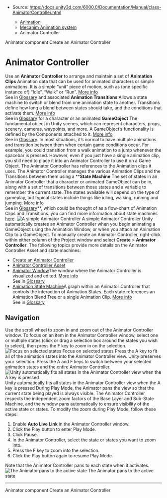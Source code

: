 * Source: https://docs.unity3d.com/6000.0/Documentation/Manual/class-AnimatorController.html

  * [Animation](https://docs.unity3d.com/6000.0/Documentation/Manual/AnimationSection.html)
  * [Mecanim Animation system](https://docs.unity3d.com/6000.0/Documentation/Manual/AnimationOverview.html)
  * Animator Controller


[](https://docs.unity3d.com/6000.0/Documentation/Manual/class-Animator.html)
Animator component
[](https://docs.unity3d.com/6000.0/Documentation/Manual/AnimatorControllerCreation.html)
Create an Animator Controller
# Animator Controller
Use an **Animator Controller** to arrange and maintain a set of **Animation Clips** Animation data that can be used for animated characters or simple animations. It is a simple “unit” piece of motion, such as (one specific instance of) “Idle”, “Walk” or “Run”. [More info](https://docs.unity3d.com/6000.0/Documentation/Manual/class-AnimationClip.html)  
See in [Glossary](https://docs.unity3d.com/6000.0/Documentation/Manual/Glossary.html#AnimationClip) and associated **Animation Transitions** Allows a state machine to switch or blend from one animation state to another. Transitions define how long a blend between states should take, and the conditions that activate them. [More info](https://docs.unity3d.com/6000.0/Documentation/Manual/StateMachineTransitions.html)  
See in [Glossary](https://docs.unity3d.com/6000.0/Documentation/Manual/Glossary.html#AnimationTransition) for a character or an animated **GameObject** The fundamental object in Unity scenes, which can represent characters, props, scenery, cameras, waypoints, and more. A GameObject’s functionality is defined by the Components attached to it. [More info](https://docs.unity3d.com/6000.0/Documentation/Manual/class-GameObject.html)  
See in [Glossary](https://docs.unity3d.com/6000.0/Documentation/Manual/Glossary.html#GameObject). 
In most situations, it’s normal to have multiple animations and transition between them when certain game conditions occur. For example, you could transition from a walk animation to a jump whenever the spacebar is pressed. However, even if you just have a single animation clip, you still need to place it into an Animator Controller to use it on a Game Object.
The Animator Controller has references to the Animation clips it uses. The Animator Controller manages the various Animation Clips and the Transitions between them using a ****State Machine** The set of states in an Animator Controller that a character or animated GameObject can be in, along with a set of transitions between those states and a variable to remember the current state. The states available will depend on the type of gameplay, but typical states include things like idling, walking, running and jumping. [More info](https://docs.unity3d.com/6000.0/Documentation/Manual/StateMachineBasics.html)  
See in [Glossary](https://docs.unity3d.com/6000.0/Documentation/Manual/Glossary.html#StateMachine)**, which could be thought of as a flow-chart of Animation Clips and Transitions. you can find more information about state machines [here](https://docs.unity3d.com/6000.0/Documentation/Manual/AnimationStateMachines.html).
![A simple Animator Controller](https://docs.unity3d.com/6000.0/Documentation/uploads/Main/MecanimAnimatorControllerWindow.png) A simple Animator Controller
Unity automatically creates an Animator Controller when you begin animating a GameObject using the Animation Window, or when you attach an Animation Clip to a GameObject.
To manually create an Animator Controller, right-click within either column of the Project window and select **Create** > **Animator Controller**.
The following topics provide more details on the Animator Controller Asset and state machines:
  * [Create an Animator Controller](https://docs.unity3d.com/6000.0/Documentation/Manual/AnimatorControllerCreation.html)
  * [Animator Controller Asset](https://docs.unity3d.com/6000.0/Documentation/Manual/Animator.html)
  * [Animator Window](https://docs.unity3d.com/6000.0/Documentation/Manual/AnimatorWindow.html)The window where the Animator Controller is visualized and edited. [More info](https://docs.unity3d.com/6000.0/Documentation/Manual/AnimatorWindow.html)  
See in [Glossary](https://docs.unity3d.com/6000.0/Documentation/Manual/Glossary.html#AnimatorWindow)
  * [Animation State Machine](https://docs.unity3d.com/6000.0/Documentation/Manual/AnimationStateMachines.html)A graph within an Animator Controller that controls the interaction of Animation States. Each state references an Animation Blend Tree or a single Animation Clip. [More info](https://docs.unity3d.com/6000.0/Documentation/Manual/AnimationStateMachines.html)  
See in [Glossary](https://docs.unity3d.com/6000.0/Documentation/Manual/Glossary.html#AnimationStateMachine)


## Navigation
Use the scroll wheel to zoom in and zoom out of the Animator Controller window.
To focus on an item in the Animator Controller window, select one or multiple states (click or drag a selection box around the states you wish to select), then press the F key to zoom in on the selection.
![Focus on selected states](https://docs.unity3d.com/6000.0/Documentation/uploads/Main/classAnimatorController-Focus.jpg) Focus on selected states
Press the A key to fit all of the animation states into the Animator Controller view.
Unity preserves your selection. Press the A and F keys to switch between your selected animation states and the entire Animator Controller.
![Unity automatically fits all states in the Animator Controller view when the A key is pressed](https://docs.unity3d.com/6000.0/Documentation/uploads/Main/classAnimatorController-Autofit.jpg) Unity automatically fits all states in the Animator Controller view when the A key is pressed
During Play Mode, the Animator pans the view so that the current state being played is always visible. The Animator Controller respects the independent zoom factors of the Base Layer and Sub-State Machine, and the window pans automatically to ensure visibility of the active state or states.
To modify the zoom during Play Mode, follow these steps:
  1. Enable **Auto Live Link** in the Animator Controller window.
  2. Click the Play button to enter Play Mode.
  3. Click Pause.
  4. In the Animator Controller, select the state or states you want to zoom into.
  5. Press the F key to zoom into the selection.
  6. Click the Play button again to resume Play Mode.


Note that the Animator Controller pans to each state when it activates.
![The Animator pans to the active state](https://docs.unity3d.com/6000.0/Documentation/uploads/Main/classAnimatorController-Pans.png) The Animator pans to the active state
* * *
[](https://docs.unity3d.com/6000.0/Documentation/Manual/class-Animator.html)
Animator component
[](https://docs.unity3d.com/6000.0/Documentation/Manual/AnimatorControllerCreation.html)
Create an Animator Controller
